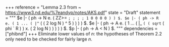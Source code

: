 +++
reference = "Lemma 2.3 from ~ https://www3.nd.edu/%7eandyp/notes/AKS.pdf"
state = "Draft"
statement = """
$e |- ( ph -> N e. ( ZZ>= ` ; ; ; ; 1 0 0 0 0 ) ) $.
$e |- ( ph -> R e. ( 1 ... ( |^ ` ( ( 2 log N ) ^ 5 ) ) ) ) $.
$e |- ( ph -> A e. ( 1 ... ( |_ ` ( ( sqrt ` ( phi ` R )  ) x. ( 2 log N )  )  ) ) ) $.
$p |- ( ph -> A < N ) $.
"""
dependencies = ["phibnd"]
+++
Eliminate lower values of $n$: the hypotheses of Theorem 2.2 only need to be checked for fairly large $n$.